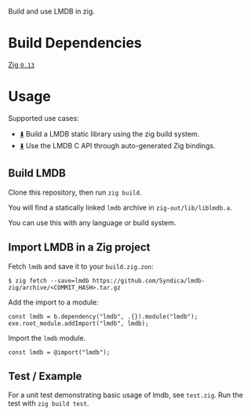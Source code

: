 Build and use LMDB in zig.

# Build Dependencies

[Zig `0.13`](https://ziglang.org/download/)

# Usage

Supported use cases:
- [⬇️](#build-lmdb) Build a LMDB static library using the zig build system.
- [⬇️](#import-lmdb-c-api-in-a-zig-project) Use the LMDB C API through auto-generated Zig bindings.

## Build LMDB
Clone this repository, then run `zig build`. 

You will find a statically linked `lmdb` archive in `zig-out/lib/liblmdb.a`.

You can use this with any language or build system.

## Import LMDB in a Zig project

Fetch `lmdb` and save it to your `build.zig.zon`:
```
$ zig fetch --save=lmdb https://github.com/Syndica/lmdb-zig/archive/<COMMIT_HASH>.tar.gz
```

Add the import to a module:
```zig
const lmdb = b.dependency("lmdb", .{}).module("lmdb");
exe.root_module.addImport("lmdb", lmdb);
```

Import the `lmdb` module.
```zig
const lmdb = @import("lmdb");
```

## Test / Example

For a unit test demonstrating basic usage of lmdb, see `test.zig`. Run the test with `zig build test`.